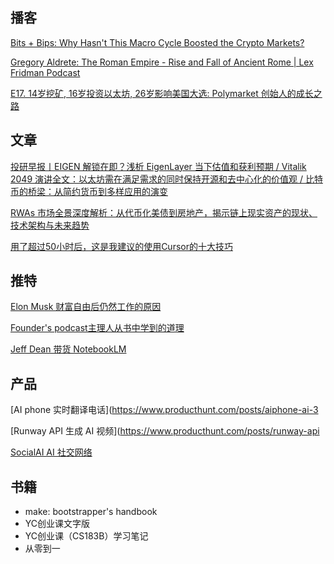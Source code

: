 
## 播客

[Bits + Bips: Why Hasn't This Macro Cycle Boosted the Crypto Markets?](https://www.youtube.com/watch?v=0F3ApCIpnLc)

[Gregory Aldrete: The Roman Empire - Rise and Fall of Ancient Rome | Lex Fridman Podcast](https://www.youtube.com/watch?v=DyoVVSggPjY)

[E17. 14岁挖矿, 16岁投资以太坊, 26岁影响美国大选: Polymarket 创始人的成长之路](https://www.youtube.com/watch?v=8uJR_EVQjV0)


## 文章

[投研早报丨EIGEN 解锁在即？浅析 EigenLayer 当下估值和获利预期 / Vitalik 2049 演讲全文：以太坊需在满足需求的同时保持开源和去中心化的价值观 / 比特币的桥梁：从简约货币到多样应用的演变](https://substack.chainfeeds.xyz/p/eigen-eigenlayer-vitalik-2049)

[RWAs 市场全景深度解析：从代币化美债到房地产，揭示链上现实资产的现状、技术架构与未来趋势](https://web3caff.com/zh/archives/105623)

[用了超过50小时后，这是我建议的使用Cursor的十大技巧](https://m.okjike.com/originalPosts/66e82db75038c9d23c7bb6fe)


## 推特

[Elon Musk 财富自由后仍然工作的原因](https://x.com/arjunkhemani/status/1836344504942514327)

[Founder's podcast主理人从书中学到的道理](https://x.com/AlexAndBooks_/status/1836021142122803628)

[Jeff Dean 带货 NotebookLM](https://x.com/tuturetom/status/1834767092299841580)

## 产品

[AI phone 实时翻译电话](https://www.producthunt.com/posts/aiphone-ai-3

[Runway API 生成 AI 视频](https://www.producthunt.com/posts/runway-api

[SocialAI AI 社交网络](https://www.producthunt.com/posts/socialai)


## 书籍

- make: bootstrapper's handbook
- YC创业课文字版
- YC创业课（CS183B）学习笔记
- 从零到一